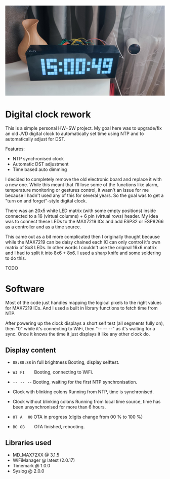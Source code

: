 ![Photo of a prototype](hw/photos/prototype.jpg)

# Digital clock rework

This is a simple personal HW+SW project. My goal here was to upgrade/fix an old JVD digital clock to automatically set time using NTP and to automatically adjust for DST. 

Features:
 - NTP synchronised clock
 - Automatic DST adjustment
 - Time based auto dimming

I decided to completely remove the old electronic board and replace it with a new one. While this meant that I'll lose some of the functions like alarm, temperature monitoring or gestures control, it wasn't an issue for me because I hadn't used any of this for several years.
So the goal was to get a "turn on and forget"-style digital clock.

There was an 20x5 white LED matrix (with some empty positions) inside connected to a 16 (virtual columns) + 6 pin (virtual rows) header.
My idea was to connect these LEDs to the MAX7219 ICs and add ESP32 or ESP8266 as a controller and as a time source. 

This came out as a bit more complicated then I originally thought because while the MAX7219 can be daisy chained each IC can only control it's own matrix of 8x8 LEDs. In other words I couldn't use the original 16x6 matrix and I had to split it into 8x6 + 8x6.
I used a sharp knife and some soldering to do this.

TODO

# Software

Most of the code just handles mapping the logical pixels to the right values for MAX7219 ICs. And I used a built in library functions to fetch time from NTP.

After powering up the clock displays a short self test (all segments fully on), then "0" while it's connecting to WiFi, then "-- -- --" as it's waiting for a sync. Once it knows the time it just displays it like any other clock do.

## Display content

* `88:88:88` in full brightness
    Booting, display selftest.

* `WI⠀FI⠀⠀⠀`
    Booting, connecting to WiFi.

* `--⠀--⠀--`
    Booting, waiting for the first NTP synchronisation.

* Clock with blinking colons
    Running from NTP, time is synchronised.

* Clock without blinking colons
    Running from local time source, time has been unsynchronised for more than 6 hours.

* `OT⠀A⠀⠀00`
    OTA in progress (digits change from 00 % to 100 %)

* `BO⠀OB⠀⠀⠀`
    OTA finished, rebooting.

## Libraries used

* MD_MAX72XX @ 3.1.5
* WiFiManager @ latest (2.0.17)
* Timemark @ 1.0.0
* Syslog @ 2.0.0
